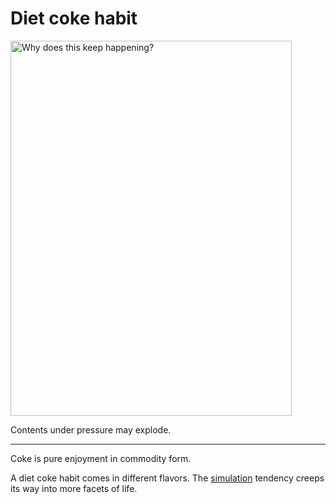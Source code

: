 # Diet coke habit


<img src="https://lh3.googleusercontent.com/pw/AM-JKLVUthMc8VoIHOEFRr6X2uP8Hw_7GqkVz5Yexcg2925YT3V09Up7PfZsL6AnEf0Sxmsx5qzccU2K2dAAlAIFq2XKR4earj8p4fY6oSuPXUH8PxpyF-aOmF_HfWmFLmuNL2jJ2XH-MIUEHxOlX30a520j_Q=w801-h1067-no?authuser=0" alt="Why does this keep happening?" width="450" height="600">

Contents under pressure may explode.

----

Coke is pure enjoyment in commodity form.

A diet coke habit comes in different flavors.
The [simulation](simulation.html) tendency creeps its way into more facets of life.

